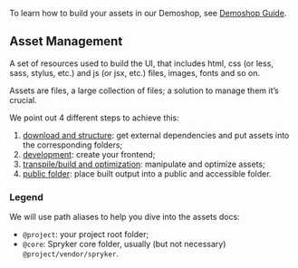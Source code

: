 To learn how to build your assets in our Demoshop, see [Demoshop Guide](https://documentation.spryker.com/v4/docs/demoshop-guide).

## Asset Management
A set of resources used to build the UI, that includes html, css (or less, sass, stylus, etc.) and js (or jsx, etc.) files, images, fonts and so on.

Assets are files, a large collection of files; a solution to manage them it’s crucial.

We point out 4 different steps to achieve this:

1. [download and structure](https://documentation.spryker.com/v4/docs/download-structure): get external dependencies and put assets into the corresponding folders;
2. [development](https://documentation.spryker.com/v4/docs/development): create your frontend;
3. [transpile/build and optimization](https://documentation.spryker.com/v4/docs/build-optimization): manipulate and optimize assets;
4. [public folder](https://documentation.spryker.com/v4/docs/public-folder): place built output into a public and accessible folder.

### Legend
We will use path aliases to help you dive into the assets docs:

* `@project`: your project root folder;
* `@core`: Spryker core folder, usually (but not necessary) `@project/vendor/spryker`.